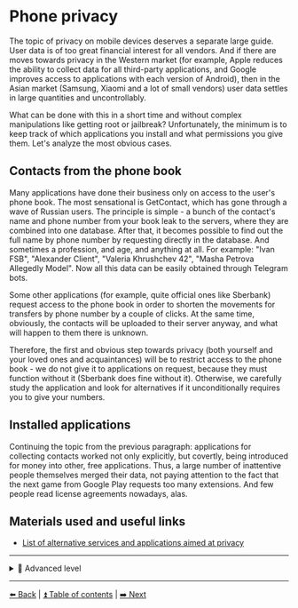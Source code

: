 # Phone privacy

The topic of privacy on mobile devices deserves a separate large guide. User data is of too great financial interest for all vendors. And if there are moves towards privacy in the Western market (for example, Apple reduces the ability to collect data for all third-party applications, and Google improves access to applications with each version of Android), then in the Asian market (Samsung, Xiaomi and a lot of small vendors) user data settles in large quantities and uncontrollably.

What can be done with this in a short time and without complex manipulations like getting root or jailbreak? Unfortunately, the minimum is to keep track of which applications you install and what permissions you give them. Let's analyze the most obvious cases.

## Contacts from the phone book

Many applications have done their business only on access to the user's phone book. The most sensational is GetContact, which has gone through a wave of Russian users. The principle is simple - a bunch of the contact's name and phone number from your book leak to the servers, where they are combined into one database. After that, it becomes possible to find out the full name by phone number by requesting directly in the database. And sometimes a profession, and age, and anything at all. For example: "Ivan FSB", "Alexander Client", "Valeria Khrushchev 42", "Masha Petrova Allegedly Model". Now all this data can be easily obtained through Telegram bots.

Some other applications (for example, quite official ones like Sberbank) request access to the phone book in order to shorten the movements for transfers by phone number by a couple of clicks. At the same time, obviously, the contacts will be uploaded to their server anyway, and what will happen to them there is unknown.

Therefore, the first and obvious step towards privacy (both yourself and your loved ones and acquaintances) will be to restrict access to the phone book - we do not give it to applications on request, because they must function without it (Sberbank does fine without it). Otherwise, we carefully study the application and look for alternatives if it unconditionally requires you to give your numbers.

## Installed applications

Continuing the topic from the previous paragraph: applications for collecting contacts worked not only explicitly, but covertly, being introduced for money into other, free applications.
Thus, a large number of inattentive people themselves merged their data, not paying attention to the fact that the next game from Google Play requests
too many extensions. And few people read license agreements nowadays, alas.

## Materials used and useful links

- [List of alternative services and applications aimed at privacy](https://github.com/pluja/awesome-privacy)

---

<details>
  <summary>🥷 Advanced level</summary>


## Wi-Fi

Every phone that can connect to a wireless Internet network has a MAC address. This address is used by the phone
not only during connection, but even when searching for "familiar" Wi-Fi networks around.

This is used by companies that organize the Internet in public spaces. They set up their devices to collect all the MAC addresses
of people passing around. Thus, it becomes possible not only to track movements and visits, but even to monitor specific
people to the place of residence. And if a person has connected to a "dangerous" access point, then it becomes possible to connect the phone directly with him.

A separate note regarding the collection of MAC addresses of phones that are in network search mode. Apple devices by default support
the creation of random MACS when searching, since iOS version 14 they also make random addresses for each Wi-Fi network when connected. Android devices
are less private, the possibility of using random identifiers has appeared only since Android version 10.

**Follow the following rules:**
- Turn off Wi-Fi on your device when you don't need it.
- Do not connect to public wireless networks.
- Periodically clear the list of known Wi-Fi in your phone.

*The section will be updated*

- [Passed by a cafe, and you were immediately shown its advertisement? It's not a paranoia](https://meduza.io/feature/2018/10/24/proshli-mimo-kafe-a-vam-tut-zhe-pokazali-ego-reklamu-eto-ne-paranoyya)
- [Telegram channel about the protection of Android smartphones](https://t.me/tvoijazz)

</details>

---

[⬅️ Back](./making-breaches-useless.md) | [⏫ Table of contents](../README.md) | [➡️ Next](./platforms.md)
